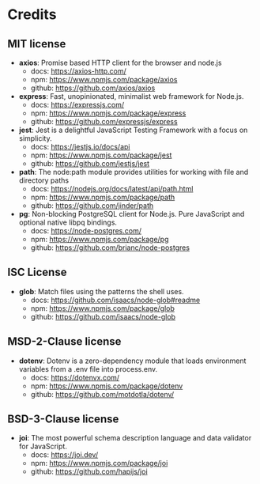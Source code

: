 # Credits

## MIT license
- **axios**: Promise based HTTP client for the browser and node.js
  - docs: https://axios-http.com/
  - npm: https://www.npmjs.com/package/axios
  - github: https://github.com/axios/axios
- **express**: Fast, unopinionated, minimalist web framework for Node.js.
  - docs: https://expressjs.com/
  - npm: https://www.npmjs.com/package/express
  - github: https://github.com/expressjs/express
- **jest**: Jest is a delightful JavaScript Testing Framework with a focus on simplicity.
  - docs: https://jestjs.io/docs/api
  - npm: https://www.npmjs.com/package/jest
  - github: https://github.com/jestjs/jest
- **path**: The node:path module provides utilities for working with file and directory paths
  - docs: https://nodejs.org/docs/latest/api/path.html
  - npm: https://www.npmjs.com/package/path
  - github: https://github.com/jinder/path
- **pg**: Non-blocking PostgreSQL client for Node.js. Pure JavaScript and optional native libpq bindings.
  - docs: https://node-postgres.com/
  - npm: https://www.npmjs.com/package/pg
  - github: https://github.com/brianc/node-postgres

## ISC License
- **glob**: Match files using the patterns the shell uses.
  - docs: https://github.com/isaacs/node-glob#readme
  - npm: https://www.npmjs.com/package/glob
  - github: https://github.com/isaacs/node-glob

## MSD-2-Clause license
- **dotenv**: Dotenv is a zero-dependency module that loads environment variables from a .env file into process.env.
  - docs: https://dotenvx.com/
  - npm: https://www.npmjs.com/package/dotenv
  - github: https://github.com/motdotla/dotenv/

## BSD-3-Clause license
- **joi**: The most powerful schema description language and data validator for JavaScript.
  - docs: https://joi.dev/
  - npm: https://www.npmjs.com/package/joi
  - github: https://github.com/hapijs/joi
